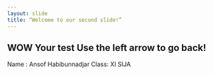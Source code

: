 ```yaml
---
layout: slide
title: “Welcome to our second slide!”
---
```

WOW
Your test
Use the left arrow to go back!
---
Name : Ansof Habibunnadjar
Class: XI SIJA
